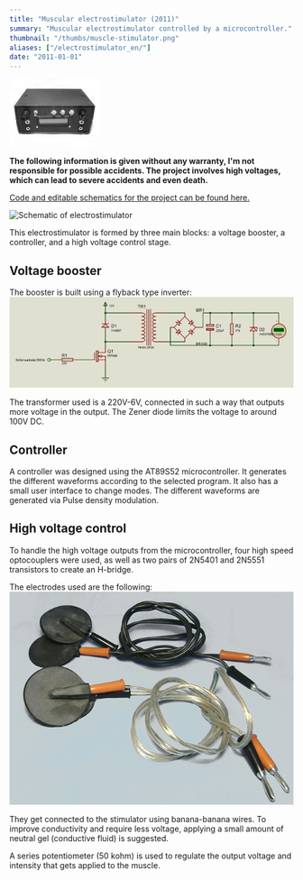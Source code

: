 ```yaml
---
title: "Muscular electrostimulator (2011)"
summary: "Muscular electrostimulator controlled by a microcontroller."
thumbnail: "/thumbs/muscle-stimulator.png"
aliases: ["/electrostimulator_en/"]
date: "2011-01-01"
---
```


![Muscle stimulator](/images/electro4.jpg)

**The following information is given without any warranty, I'm not responsible for possible accidents. The project involves high voltages, which can lead to severe accidents and even death.**

[Code and editable schematics for the project can be found here.](https://github.com/gzalo/electroestimulador)

![Schematic of electrostimulator](/images/electrostimulator-schematic.png)

This electrostimulator is formed by three main blocks: a voltage booster, a controller, and a high voltage control stage.

## Voltage booster
The booster is built using a flyback type inverter:
![Flyback inverter](/images/inversor.png)

The transformer used is a 220V-6V, connected in such a way that outputs more voltage in the output. The Zener diode limits the voltage to around 100V DC.

## Controller
A controller was designed using the AT89S52 microcontroller. It generates the different waveforms according to the selected program. It also has a small user interface to change modes. The different waveforms are generated via Pulse density modulation.

## High voltage control
To handle the high voltage outputs from the microcontroller, four high speed optocouplers were used, as well as two pairs of 2N5401 and 2N5551 transistors to create an H-bridge.

The electrodes used are the following:
![Electrodes for electrostimulator](/images/electro1.jpg)

They get connected to the stimulator using banana-banana wires. To improve conductivity and require less voltage, applying a small amount of neutral gel (conductive fluid) is suggested.

A series potentiometer (50 kohm) is used to regulate the output voltage and intensity that gets applied to the muscle.
